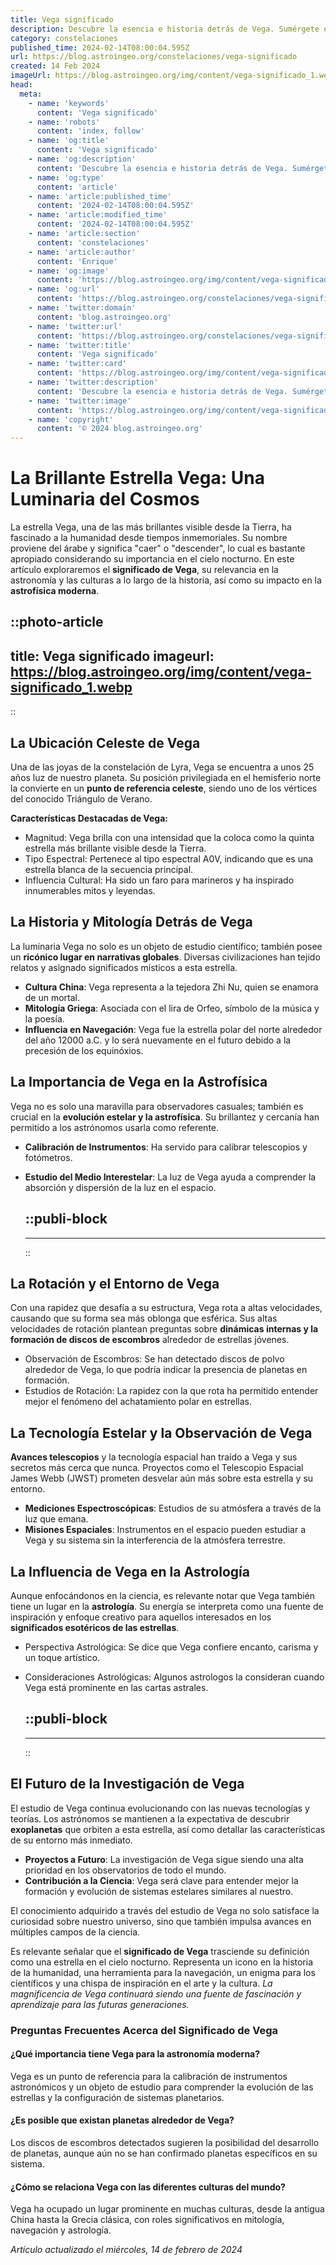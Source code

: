 ```yaml
---
title: Vega significado
description: Descubre la esencia e historia detrás de Vega. Sumérgete en el significado de este término rico en cultura y tradición con nuestra guía experta.
category: constelaciones
published_time: 2024-02-14T08:00:04.595Z
url: https://blog.astroingeo.org/constelaciones/vega-significado
created: 14 Feb 2024
imageUrl: https://blog.astroingeo.org/img/content/vega-significado_1.webp
head:
  meta:
    - name: 'keywords'
      content: 'Vega significado'
    - name: 'robots'
      content: 'index, follow'
    - name: 'og:title'
      content: 'Vega significado'
    - name: 'og:description'
      content: 'Descubre la esencia e historia detrás de Vega. Sumérgete en el significado de este término rico en cultura y tradición con nuestra guía experta.'
    - name: 'og:type'
      content: 'article'
    - name: 'article:published_time'
      content: '2024-02-14T08:00:04.595Z'
    - name: 'article:modified_time'
      content: '2024-02-14T08:00:04.595Z'
    - name: 'article:section'
      content: 'constelaciones'
    - name: 'article:author'
      content: 'Enrique'
    - name: 'og:image'
      content: 'https://blog.astroingeo.org/img/content/vega-significado_1.webp'
    - name: 'og:url'
      content: 'https://blog.astroingeo.org/constelaciones/vega-significado'
    - name: 'twitter:domain'
      content: 'blog.astroingeo.org'
    - name: 'twitter:url'
      content: 'https://blog.astroingeo.org/constelaciones/vega-significado'
    - name: 'twitter:title'
      content: 'Vega significado'
    - name: 'twitter:card'
      content: 'https://blog.astroingeo.org/img/content/vega-significado_1.webp'
    - name: 'twitter:description'
      content: 'Descubre la esencia e historia detrás de Vega. Sumérgete en el significado de este término rico en cultura y tradición con nuestra guía experta.'
    - name: 'twitter:image'
      content: 'https://blog.astroingeo.org/img/content/vega-significado_1.webp'
    - name: 'copyright'
      content: '© 2024 blog.astroingeo.org'
---
```

# La Brillante Estrella Vega: Una Luminaria del Cosmos

La estrella Vega, una de las más brillantes visible desde la Tierra, ha fascinado a la humanidad desde tiempos inmemoriales. Su nombre proviene del árabe y significa "caer" o "descender", lo cual es bastante apropiado considerando su importancia en el cielo nocturno. En este artículo exploraremos el **significado de Vega**, su relevancia en la astronomía y las culturas a lo largo de la historia, así como su impacto en la **astrofísica moderna**.


::photo-article
---
title: Vega significado
imageurl: https://blog.astroingeo.org/img/content/vega-significado_1.webp
---
::



## La Ubicación Celeste de Vega

Una de las joyas de la constelación de Lyra, Vega se encuentra a unos 25 años luz de nuestro planeta. Su posición privilegiada en el hemisferio norte la convierte en un **punto de referencia celeste**, siendo uno de los vértices del conocido Triángulo de Verano.

**Características Destacadas de Vega:**

- Magnitud: Vega brilla con una intensidad que la coloca como la quinta estrella más brillante visible desde la Tierra.
- Tipo Espectral: Pertenece al tipo espectral A0V, indicando que es una estrella blanca de la secuencia principal.
- Influencia Cultural: Ha sido un faro para marineros y ha inspirado innumerables mitos y leyendas.

## La Historia y Mitología Detrás de Vega

La luminaria Vega no solo es un objeto de estudio científico; también posee un **ricónico lugar en narrativas globales**. Diversas civilizaciones han tejido relatos y asignado significados místicos a esta estrella.

- **Cultura China**: Vega representa a la tejedora Zhi Nu, quien se enamora de un mortal.
- **Mitología Griega**: Asociada con el lira de Orfeo, símbolo de la música y la poesía.
- **Influencia en Navegación**: Vega fue la estrella polar del norte alrededor del año 12000 a.C. y lo será nuevamente en el futuro debido a la precesión de los equinóxios.

## La Importancia de Vega en la Astrofísica

Vega no es solo una maravilla para observadores casuales; también es crucial en la **evolución estelar y la astrofísica**. Su brillantez y cercanía han permitido a los astrónomos usarla como referente.

- **Calibración de Instrumentos**: Ha servido para calibrar telescopios y fotómetros.
- **Estudio del Medio Interestelar**: La luz de Vega ayuda a comprender la absorción y dispersión de la luz en el espacio.


  ::publi-block
  ---
  ---
  ::
  
  

## La Rotación y el Entorno de Vega

Con una rapidez que desafía a su estructura, Vega rota a altas velocidades, causando que su forma sea más oblonga que esférica. Sus altas velocidades de rotación plantean preguntas sobre **dinámicas internas y la formación de discos de escombros** alrededor de estrellas jóvenes.

- Observación de Escombros: Se han detectado discos de polvo alrededor de Vega, lo que podría indicar la presencia de planetas en formación.
- Estudios de Rotación: La rapidez con la que rota ha permitido entender mejor el fenómeno del achatamiento polar en estrellas.

## La Tecnología Estelar y la Observación de Vega

**Avances telescopios** y la tecnología espacial han traído a Vega y sus secretos más cerca que nunca. Proyectos como el Telescopio Espacial James Webb (JWST) prometen desvelar aún más sobre esta estrella y su entorno.

- **Mediciones Espectroscópicas**: Estudios de su atmósfera a través de la luz que emana.
- **Misiones Espaciales**: Instrumentos en el espacio pueden estudiar a Vega y su sistema sin la interferencia de la atmósfera terrestre.

## **La Influencia de Vega en la Astrología**

Aunque enfocándonos en la ciencia, es relevante notar que Vega también tiene un lugar en la **astrología**. Su energía se interpreta como una fuente de inspiración y enfoque creativo para aquellos interesados en los **significados esotéricos de las estrellas**.

- Perspectiva Astrológica: Se dice que Vega confiere encanto, carisma y un toque artístico.
- Consideraciones Astrológicas: Algunos astrologos la consideran cuando Vega está prominente en las cartas astrales.


  ::publi-block
  ---
  ---
  ::
  
  

## El Futuro de la Investigación de Vega

El estudio de Vega continua evolucionando con las nuevas tecnologías y teorías. Los astrónomos se mantienen a la expectativa de descubrir **exoplanetas** que orbiten a esta estrella, así como detallar las características de su entorno más inmediato.

- **Proyectos a Futuro**: La investigación de Vega sigue siendo una alta prioridad en los observatorios de todo el mundo.
- **Contribución a la Ciencia**: Vega será clave para entender mejor la formación y evolución de sistemas estelares similares al nuestro.

El conocimiento adquirido a través del estudio de Vega no solo satisface la curiosidad sobre nuestro universo, sino que también impulsa avances en múltiples campos de la ciencia.

Es relevante señalar que el **significado de Vega** trasciende su definición como una estrella en el cielo nocturno. Representa un icono en la historia de la humanidad, una herramienta para la navegación, un enigma para los científicos y una chispa de inspiración en el arte y la cultura. *La magnificencia de Vega continuará siendo una fuente de fascinación y aprendizaje para las futuras generaciones.*

### Preguntas Frecuentes Acerca del Significado de Vega

#### ¿Qué importancia tiene Vega para la astronomía moderna?
Vega es un punto de referencia para la calibración de instrumentos astronómicos y un objeto de estudio para comprender la evolución de las estrellas y la configuración de sistemas planetarios.

#### ¿Es posible que existan planetas alrededor de Vega?
Los discos de escombros detectados sugieren la posibilidad del desarrollo de planetas, aunque aún no se han confirmado planetas específicos en su sistema.

#### ¿Cómo se relaciona Vega con las diferentes culturas del mundo?
Vega ha ocupado un lugar prominente en muchas culturas, desde la antigua China hasta la Grecia clásica, con roles significativos en mitología, navegación y astrología.

_Artículo actualizado el miércoles, 14 de febrero de 2024_